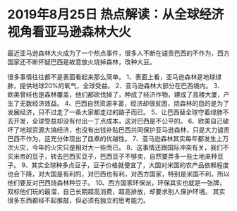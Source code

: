 # 2019年8月25日 热点解读：从全球经济视角看亚马逊森林大火
[url]: (https://t.zsxq.com/zFurnei)

最近亚马逊森林大火成为了一个热点事件，很多人不断在谴责巴西的不作为，西方国家还不断怀疑巴西是故意放火烧掉森林，改种大豆。

很多事情往往都不是表面看起来那么简单。
1、表面上看，亚马逊森林是地球绿肺，提供地球20%的氧气，全球受益。
2、亚马逊森林大部分在巴西境内。
3、欧美曾经也是森林覆盖，他们都砍伐掉了，种成了经济作物，建成了高楼大厦，产生了无数经济效益。
4、巴西自然资源丰富，经济却很贫困，烧森林的目的是为了发展经济，只不过走了一条大家都走过的路子而已。
5、让巴西替全球守着绿肺不去开发，全球受益却没有付出一丁点成本，这对巴西是不公平的。
6、欧美自己破坏了地球资源大搞经济，也没有出钱补贴巴西共同保护亚马逊森林，只是大力谴责巴西不作为，这充分体现出了皿煮的优越性。
7、亚马逊森林其实每年都发生上万次火灾，今年的火灾只是相对大一些而已。
8、这事情还跟国际冲突有关，我们不买米帝的豆子，转去巴西买豆子，巴西豆子不够卖，自然要弄多一些土地来种豆子。
9、其实全球种多点豆子，豆子价格就便宜了，大国对米国的农产品依赖程度也会下降，对大国是有利的，对巴西也有利，对西方国家，特别是米国不利，所以他们要反对巴西烧森林种豆子。
10、西方国家环保派，环保其实也就是一张牌，双标他们玩的最溜，自己长期超高消费，超高排放，却要求别人保护环境。
其实很多东西都经不起推敲，但必须有独立的思考能力。
